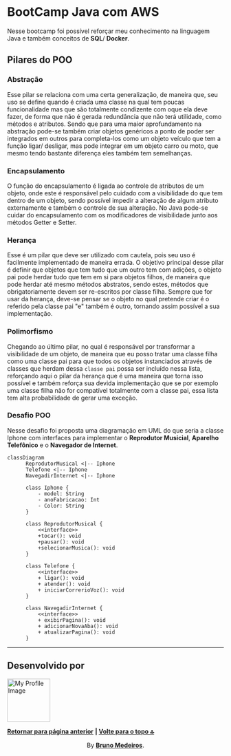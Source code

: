 # BootCamp Java com AWS

Nesse bootcamp foi possível reforçar meu conhecimento na linguagem Java e também conceitos de **SQL**/ **Docker**.

## Pilares do POO

### Abstração

Esse pilar se relaciona com uma certa generalização, de maneira que, seu uso se define quando é criada uma classe na qual tem poucas funcionalidade mas que são totalmente condizente com oque ela deve fazer, de forma que não é gerada redundância que não terá utilidade, como métodos e atributos. Sendo que para uma maior aprofundamento na abstração pode-se também criar objetos genéricos a ponto de poder ser integrados em outros para completa-los como um objeto veículo que tem a função ligar/ desligar, mas pode integrar em um objeto carro ou moto, que mesmo tendo bastante diferença eles também tem semelhanças.

### Encapsulamento

O função do encapsulamento é ligada ao controle de atributos de um objeto, onde este é responsável pelo cuidado com a visibilidade do que tem dentro de um objeto, sendo possível impedir a alteração de algum atributo externamente e também o controle de sua alteração. No Java pode-se cuidar do encapsulamento com os modificadores de visibilidade junto aos métodos Getter e Setter.

### Herança

Esse é um pilar que deve ser utilizado com cautela, pois seu uso é facilmente implementado de maneira errada. O objetivo principal desse pilar é definir que objetos que tem tudo que um outro tem com adições, o objeto pai pode herdar tudo que tem em si para objetos filhos, de maneira que pode herdar até mesmo métodos abstratos, sendo estes, métodos que obrigatoriamente devem ser re-escritos por classe filha. Sempre que for usar da herança, deve-se pensar se o objeto no qual pretende criar é o referido pela classe pai "e" também é outro, tornando assim possível a sua implementação.

### Polimorfismo

Chegando ao último pilar, no qual é responsável por transformar a visibilidade de um objeto, de maneira que eu posso tratar uma classe filha como uma classe pai para que todos os objetos instanciados através de classes que herdam dessa `classe pai` possa ser incluído nessa lista, reforçando aqui o pilar da herança que é uma maneira que torna isso possível e também reforça sua devida implementação que se por exemplo uma classe filha não for compatível totalmente com a classe pai, essa lista tem alta probabilidade de gerar uma exceção.

### Desafio POO

Nesse desafio foi proposta uma diagramação em UML do que seria a classe Iphone com interfaces para implementar o **Reprodutor Musicial**, **Aparelho Telefônico** e o **Navegador de Internet**.

```mermaid
classDiagram
      ReprodutorMusical <|-- Iphone
      Telefone <|-- Iphone
      NavegadirInternet <|-- Iphone

      class Iphone {
          - model: String
          - anoFabricacao: Int
          - Color: String
      }

      class ReprodutorMusical {
          <<interface>>
          +tocar(): void
          +pausar(): void
          +selecionarMusica(): void
      }

      class Telefone {
          <<interface>>
          + ligar(): void
          + atender(): void
          + iniciarCorrerioVoz(): void
      }

      class NavegadirInternet {
          <<interface>>
          + exibirPagina(): void
          + adicionarNovaAba(): void
          + atualizarPagina(): void
      }
```

---

## Desenvolvido por

[<img width="100px" src="https://avatars.githubusercontent.com/u/100999610" alt="My Profile Image"/>](https://github.com/BrunoMedeiros14 'Perfil no GitHub (BrunoMedeiros)')

**[Retornar para página anterior](../README.md)**
<strong> | <a href="#top">Volte para o topo 🔝</a> </strong>

<p align="center">By <strong><a href="https://github.com/BrunoMedeiros14">Bruno Medeiros</a></strong>.</p>
